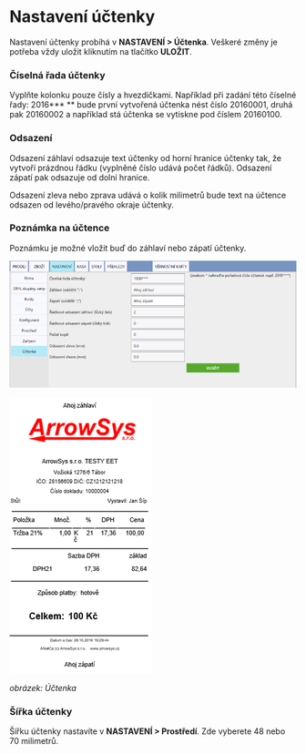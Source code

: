 # Nastavení účtenky

Nastavení účtenky probíhá v **NASTAVENÍ > Účtenka**. Veškeré změny je potřeba vždy uložit kliknutím na tlačítko **ULOŽIT**.

### Číselná řada účtenky

Vyplňte kolonku pouze čísly a hvezdičkami. Například při zadání této číselné řady: 2016*** ** bude první vytvořená účtenka nést číslo 20160001, druhá pak 20160002 a například stá účtenka se vytiskne pod číslem 20160100.

### Odsazení

Odsazení záhlaví odsazuje text účtenky od horní hranice účtenky tak, že vytvoří prázdnou řádku (vyplněné číslo udává počet řádků). Odsazení zápatí pak odsazuje od dolní hranice.

Odsazení zleva nebo zprava udává o kolik milimetrů bude text na účtence odsazen od levého/pravého okraje účtenky.

### Poznámka na účtence

Poznámku je možné vložit buď do záhlaví nebo zápatí účtenky.

![](img/comment.png)

![](img/receiptcomment.png)

*obrázek: Účtenka*

### Šířka účtenky

Šířku účtenky nastavíte v **NASTAVENÍ > Prostředí**. Zde vyberete 48 nebo 70 milimetrů.
